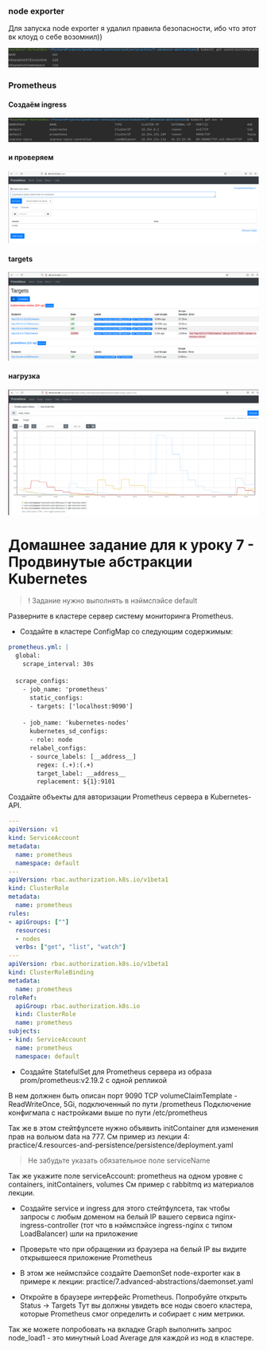 ### node exporter

Для запуска node exporter я удалил правила безопасности, ибо что этот вк клоуд о себе возомнил))

![del](./images/del_cons.png)

### Prometheus

#### Создаём ingress

![ingress](./images/ingress.png)

#### и проверяем

![prom](./images/prom.png)

#### targets

![targets](./images/targets.png)

#### нагрузка

![load](./images/nodes.png)



# Домашнее задание для к уроку 7 - Продвинутые абстракции Kubernetes

> ! Задание нужно выполнять в нэймспэйсе default

Разверните в кластере сервер системy мониторинга Prometheus.

* Создайте в кластере ConfigMap со следующим содержимым:

```yaml
prometheus.yml: |
  global:
    scrape_interval: 30s
  
  scrape_configs:
    - job_name: 'prometheus'
      static_configs:
      - targets: ['localhost:9090']

    - job_name: 'kubernetes-nodes'
      kubernetes_sd_configs:
      - role: node
      relabel_configs:
      - source_labels: [__address__]
        regex: (.+):(.+)
        target_label: __address__
        replacement: ${1}:9101
```

Создайте объекты для авторизации Prometheus сервера в Kubernetes-API.

```yaml
---
apiVersion: v1
kind: ServiceAccount
metadata:
  name: prometheus
  namespace: default
---
apiVersion: rbac.authorization.k8s.io/v1beta1
kind: ClusterRole
metadata:
  name: prometheus
rules:
- apiGroups: [""]
  resources:
  - nodes
  verbs: ["get", "list", "watch"]
---  
apiVersion: rbac.authorization.k8s.io/v1beta1
kind: ClusterRoleBinding
metadata:
  name: prometheus
roleRef:
  apiGroup: rbac.authorization.k8s.io
  kind: ClusterRole
  name: prometheus
subjects:
- kind: ServiceAccount
  name: prometheus
  namespace: default
```

* Создайте StatefulSet для Prometheus сервера из образа prom/prometheus:v2.19.2 с одной репликой

В нем должнен быть описан порт 9090 TCP
volumeClaimTemplate - ReadWriteOnce, 5Gi, подключенный по пути /prometheus
Подключение конфигмапа с настройками выше по пути /etc/prometheus

Так же в этом стейтфулсете нужно объявить initContainer для изменения прав на вольюм data на 777.
См пример из лекции 4: practice/4.resources-and-persistence/persistence/deployment.yaml

> Не забудьте указать обязательное поле serviceName

Так же укажите поле serviceAccount: prometheus на одном уровне с containers, initContainers, volumes
См пример с rabbitmq из материалов лекции.

* Создайте service и ingress для этого стейтфулсета, так чтобы запросы с любым доменом на белый IP
вашего сервиса nginx-ingress-controller (тот что в нэймспэйсе ingress-nginx с типом LoadBalancer)
шли на приложение

* Проверьте что при обращении из браузера на белый IP вы видите открывшееся
приложение Prometheus

* В этом же неймспэйсе создайте DaemonSet node-exporter как в примере к лекции:
practice/7.advanced-abstractions/daemonset.yaml

* Откройте в браузере интерфейс Prometheus.
Попробуйте открыть Status -> Targets
Тут вы должны увидеть все ноды своего кластера, которые Prometheus смог определить и собирает с ним метрики.

Так же можете попробовать на вкладке Graph выполнить запрос node_load1 - это минутный Load Average для каждой из нод в кластере.
